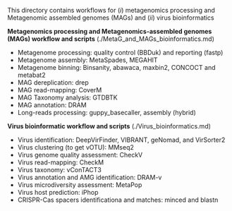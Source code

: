 This directory contains workflows for (_i_) metagenomics processing and Metagenomic assembled genomes (MAGs) and (_ii_) virus bioinformatics

**Metagenomics processing and Metagenomics-assembled genomes (MAGs) workflow and scripts** (./MetaG_and_MAGs_bioinformatics.md)
- Metagenome processing: quality control (BBDuk) and reporting (fastp)
- Metagenome assembly: MetaSpades, MEGAHIT
- Metagenome binning: Binsanity, abawaca, maxbin2, CONCOCT and metabat2
- MAG dereplication: drep
- MAG read-mapping: CoverM
- MAG Taxonomy analysis: GTDBTK
- MAG annotation: DRAM
- Long-reads processing: guppy_basecaller, assembly (hybrid)

**Virus bioinformatic workflow and scripts** (./Virus_bioinformatics.md)
- Virus identification: DeepVirFinder, VIBRANT, geNomad, and VirSorter2
- Virus clustering (to get vOTU): MMseq2
- Virus genome quality assessment: CheckV
- Virus read-mapping: CheckM
- Virus taxonomy: vConTACT3
- Virus annotation and AMG identification: DRAM-v
- Virus microdiversity assessment: MetaPop
- Virus host prediction: iPhop
- CRISPR-Cas spacers identificationa and matches: minced and blastn
